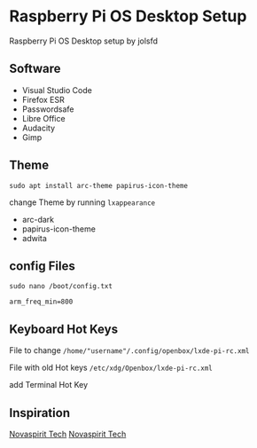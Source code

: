 # Raspberry Pi OS Desktop Setup
Raspberry Pi OS Desktop setup by jolsfd

## Software
* Visual Studio Code
* Firefox ESR
* Passwordsafe
* Libre Office
* Audacity
* Gimp

## Theme

`sudo apt install arc-theme papirus-icon-theme`

change Theme by running `lxappearance`

* arc-dark
* papirus-icon-theme
* adwita

## config Files

`sudo nano /boot/config.txt`

`arm_freq_min=800`

## Keyboard Hot Keys

File to change `/home/"username"/.config/openbox/lxde-pi-rc.xml`

File with old Hot keys `/etc/xdg/Openbox/lxde-pi-rc.xml`

add Terminal Hot Key

## Inspiration
[Novaspirit Tech](https://www.youtube.com/watch?v=gHUjO6MK5fg)
[Novaspirit Tech](https://www.youtube.com/watch?v=a_q87I4EpLM)
